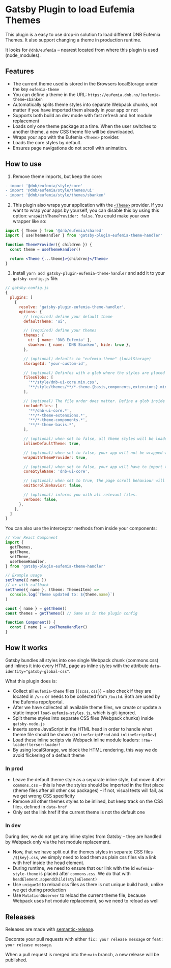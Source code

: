 # Gatsby Plugin to load Eufemia Themes

This plugin is a easy to use drop-in solution to load different DNB Eufemia Themes. It also support changing a theme in production runtime.

It looks for `@dnb/eufemia` – nearest located from where this plugin is used (node_modules).

## Features

- The current theme used is stored in the Browsers localStorage under the key `eufemia-theme`
- You can define a theme in the URL: `https://eufemia.dnb.no/?eufemia-theme=sbanken`
- Automatically splits theme styles into separate Webpack chunks, not matter if you have imported them already in your app or not
- Supports both build an dev mode with fast refresh and hot module replacement
- Loads only one theme package at a time. When the user switches to another theme, a new CSS theme file will be downloaded.
- Wraps your app with the Eufemia `<Theme>` provider.
- Loads the core styles by default.
- Ensures page navigations do not scroll with animation.

## How to use

1. Remove theme imports, but keep the core:

```diff
- import '@dnb/eufemia/style/core'
- import '@dnb/eufemia/style/themes/ui'
- import '@dnb/eufemia/style/themes/sbanken'
```

2. This plugin also wraps your application with the [`<Theme>`](https://eufemia.dnb.no/uilib/usage/customisation/theming/theme/) provider. If you want to wrap your apps by yourself, you can disable this by using this option: `wrapWithThemeProvider: false`. You could make your own wrapper like so:

```jsx
import { Theme } from '@dnb/eufemia/shared'
import { useThemeHandler } from 'gatsby-plugin-eufemia-theme-handler'

function ThemeProvider({ children }) {
  const theme = useThemeHandler()

  return <Theme {...theme}>{children}</Theme>
}
```

3. Install `yarn add gatsby-plugin-eufemia-theme-handler` and add it to your `gatsby-config.js` file:

```js
// gatsby-config.js
{
  plugins: [
    {
      resolve: 'gatsby-plugin-eufemia-theme-handler',
      options: {
        // (required) define your default theme
        defaultTheme: 'ui',

        // (required) define your themes
        themes: {
          ui: { name: 'DNB Eufemia' },
          sbanken: { name: 'DNB Sbanken', hide: true },
        },

        // (optional) defaults to "eufemia-theme" (localStorage)
        storageId: 'your-custom-id',

        // (optional) Definfes with a glob where the styles are placed inside of @dnb/eufemia/...
        filesGlobs: [
          '**/style/dnb-ui-core.min.css',
          '**/style/themes/**/*-theme-{basis,components,extensions}.min.css',
        ],

        // (optional) The file order does matter. Define a glob inside an array.
        includeFiles: [
          '**/dnb-ui-core.*',
          '**/*-theme-extensions.*',
          '**/*-theme-components.*',
          '**/*-theme-basis.*',
        ],

        // (optional) when set to false, all theme styles will be loaded as separate files.
        inlineDefaultTheme: true,

        // (optional) when set to false, your app will not be wrapped with the needed `<Theme>` provider.
        wrapWithThemeProvider: true,

        // (optional) when set to false, your app will have to import the core styles (dnb-ui-core) by yourself.
        coreStyleName: 'dnb-ui-core',

        // (optional) when set to true, the page scroll behaviour will not be effected.
        omitScrollBehavior: false,

        // (optional) informs you with all relevant files.
        verbose: false,
      },
    },
  ]
}
```

You can also use the interceptor methods from inside your components:

```js
// Your React Component
import {
  getThemes,
  getTheme,
  setTheme,
  useThemeHandler,
} from 'gatsby-plugin-eufemia-theme-handler'

// Example usage
setTheme({ name })
// or with callback
setTheme({ name }, (theme: ThemesItem) =>
  console.log(`Theme updated to: ${theme.name}`)
)

const { name } = getTheme()
const themes = getThemes() // Same as in the plugin config

function Component() {
  const { name } = useThemeHandler()
}
```

## How it works

Gatsby bundles all styles into one single Webpack chunk (commons.css) and inlines it into every HTML page as inline styles with the attribute `data-identity="gatsby-global-css"`.

What this plugin does is:

- Collect all `eufemia-theme` files (`{scss,css}`) – also check if they are located in `/src` or needs to be collected from `/build`. Both are used by the Eufemia repo/portal.
- After we have collected all available theme files, we create or update a static import `load-eufemia-styles.js`, which is git-ignored.
- Split theme styles into separate CSS files (Webpack chunks) inside `gatsby-node.js`
- Inserts some JavaScript in the HTML head in order to handle what theme file should be shown (`inlineScriptProd` and `inlineScriptDev`)
- Load these inline scripts via Webpack inline module loaders: `!raw-loader!terser-loader!`
- By using localStorage, we block the HTML rendering, this way we do avoid flickering of a default theme

### In prod

- Leave the default theme style as a separate inline style, but move it after `commons.css` – this is how the styles should be imported in the first place (theme files after all other css packages) – if not, visual tests will fail, as we get wrong CSS specificity
- Remove all other themes styles to be inlined, but keep track on the CSS files, defined in `data-href`
- Only set the link href if the current theme is not the default one

### In dev

During dev, we do not get any inline styles from Gatsby – they are handled by Webpack only via the hot module replacement.

- Now, that we have split out the themes styles in separate CSS files `/${key}.css`, we simply need to load them as plain css files via a link with href inside the head element.
- During runtime, we need to ensure that our link with the id `eufemia-style-theme` is placed after `commons.css`. We do that with `headElement.appendChild(styleElement)`
- Use `uniqueId` to reload css files as there is not unique build hash, unlike we get during production
- Use `MutationObserver` to reload the current theme file, because Webpack uses hot module replacement, so we need to reload as well

## Releases

Releases are made with [semantic-release](https://github.com/semantic-release/semantic-release).

Decorate your pull requests with either `fix: your release message` or `feat: your release message`.

When a pull request is merged into the `main` branch, a new release will be published.
